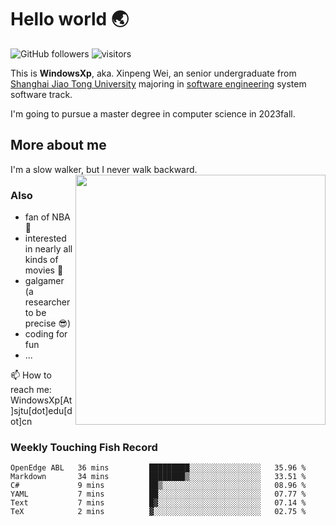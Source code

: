 <!--
**WindowsXp-Beta/WindowsXp-Beta** is a ✨ _special_ ✨ repository because its `README.md` (this file) appears on your GitHub profile.

Here are some ideas to get you started:

- 🔭 I’m currently working on ...
- 🌱 I’m currently learning ...
- 👯 I’m looking to collaborate on ...
- 🤔 I’m looking for help with ...
- 💬 Ask me about ...
- 📫 How to reach me: ...
- 😄 Pronouns: ...
- ⚡ Fun fact: ...
-->
# Hello world :earth_asia:

![GitHub followers](https://img.shields.io/github/followers/WindowsXp-Beta?style=social)
![visitors](https://visitor-badge.glitch.me/badge?page_id=WindowsXp-Beta)

This is **WindowsXp**, aka. Xinpeng Wei, an senior undergraduate from [Shanghai Jiao Tong University](http://en.sjtu.edu.cn/) majoring in [software engineering](http://www.se.sjtu.edu.cn/) system software track.

I'm going to pursue a master degree in computer science in 2023fall.

## More about me

I'm a slow walker, but I never walk backward.<img align='right' src='https://github-readme-stats.vercel.app/api/top-langs/?username=WindowsXp-Beta&layout=compact&hide=scss,hcl,Tcl&langs_count=5&theme=tokyonight' width='400px'>

### Also
- fan of NBA :basketball:
- interested in nearly all kinds of movies :movie_camera:
- galgamer (a researcher to be precise :sunglasses:)
- coding for fun
- ...

📫 How to reach me: WindowsXp[At]sjtu[dot]edu[dot]cn

### Weekly Touching Fish Record

<!--START_SECTION:waka-->

```text
OpenEdge ABL   36 mins         █████████░░░░░░░░░░░░░░░░   35.96 %
Markdown       34 mins         ████████▒░░░░░░░░░░░░░░░░   33.51 %
C#             9 mins          ██▒░░░░░░░░░░░░░░░░░░░░░░   08.96 %
YAML           7 mins          ██░░░░░░░░░░░░░░░░░░░░░░░   07.77 %
Text           7 mins          █▓░░░░░░░░░░░░░░░░░░░░░░░   07.14 %
TeX            2 mins          ▓░░░░░░░░░░░░░░░░░░░░░░░░   02.75 %
```

<!--END_SECTION:waka-->
